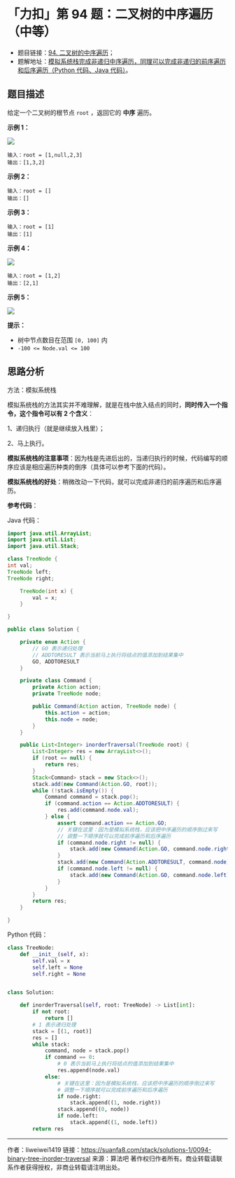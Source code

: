 # 「力扣」第 94 题：二叉树的中序遍历（中等）

- 题目链接：[94. 二叉树的中序遍历](https://leetcode-cn.com/problems/binary-tree-inorder-traversal/)；
- 题解地址：[模拟系统栈完成非递归中序遍历，同理可以完成非递归的前序遍历和后序遍历（Python 代码、Java 代码）](https://leetcode-cn.com/problems/binary-tree-inorder-traversal/solution/mo-ni-xi-tong-zhan-wan-cheng-fei-di-gui-zhong-xu-b/)。

## 题目描述

给定一个二叉树的根节点 `root` ，返回它的 **中序** 遍历。

**示例 1：**

![](https://suanfa8-1252206550.cos.ap-shanghai.myqcloud.com/202301250039064.jpeg)

```
输入：root = [1,null,2,3]
输出：[1,3,2]
```

**示例 2：**

```
输入：root = []
输出：[]
```

**示例 3：**

```
输入：root = [1]
输出：[1]
```

**示例 4：**

![](https://suanfa8-1252206550.cos.ap-shanghai.myqcloud.com/202301250040467.jpeg)

```
输入：root = [1,2]
输出：[2,1]
```

**示例 5：**

![](https://suanfa8-1252206550.cos.ap-shanghai.myqcloud.com/202301250040607.jpeg)

**提示：**

- 树中节点数目在范围 `[0, 100]` 内
- `-100 <= Node.val <= 100`

## 思路分析

方法：模拟系统栈

模拟系统栈的方法其实并不难理解，就是在栈中放入结点的同时，**同时传入一个指令，这个指令可以有 2 个含义**：

1、递归执行（就是继续放入栈里）；

2、马上执行。

**模拟系统栈的注意事项**：因为栈是先进后出的，当递归执行的时候，代码编写的顺序应该是相应遍历种类的倒序（具体可以参考下面的代码）。

**模拟系统栈的好处**：稍微改动一下代码，就可以完成非递归的前序遍历和后序遍历。

**参考代码**：

Java 代码：
```java
import java.util.ArrayList;
import java.util.List;
import java.util.Stack;

class TreeNode {
int val;
TreeNode left;
TreeNode right;

    TreeNode(int x) {
        val = x;
    }

}

public class Solution {

    private enum Action {
        // GO 表示递归处理
        // ADDTORESULT 表示当前马上执行将结点的值添加到结果集中
        GO, ADDTORESULT
    }

    private class Command {
        private Action action;
        private TreeNode node;

        public Command(Action action, TreeNode node) {
            this.action = action;
            this.node = node;
        }
    }

    public List<Integer> inorderTraversal(TreeNode root) {
        List<Integer> res = new ArrayList<>();
        if (root == null) {
            return res;
        }
        Stack<Command> stack = new Stack<>();
        stack.add(new Command(Action.GO, root));
        while (!stack.isEmpty()) {
            Command command = stack.pop();
            if (command.action == Action.ADDTORESULT) {
                res.add(command.node.val);
            } else {
                assert command.action == Action.GO;
                // 关键在这里：因为是模拟系统栈，应该把中序遍历的顺序倒过来写
                // 调整一下顺序就可以完成前序遍历和后序遍历
                if (command.node.right != null) {
                    stack.add(new Command(Action.GO, command.node.right));
                }
                stack.add(new Command(Action.ADDTORESULT, command.node));
                if (command.node.left != null) {
                    stack.add(new Command(Action.GO, command.node.left));
                }
            }
        }
        return res;
    }

}

````
Python 代码：
```python
class TreeNode:
    def __init__(self, x):
        self.val = x
        self.left = None
        self.right = None


class Solution:

    def inorderTraversal(self, root: TreeNode) -> List[int]:
        if not root:
            return []
        # 1 表示递归处理
        stack = [(1, root)]
        res = []
        while stack:
            command, node = stack.pop()
            if command == 0:
                # 0 表示当前马上执行将结点的值添加到结果集中
                res.append(node.val)
            else:
                # 关键在这里：因为是模拟系统栈，应该把中序遍历的顺序倒过来写
                # 调整一下顺序就可以完成前序遍历和后序遍历
                if node.right:
                    stack.append((1, node.right))
                stack.append((0, node))
                if node.left:
                    stack.append((1, node.left))
        return res
````



---

作者：liweiwei1419
链接：https://suanfa8.com/stack/solutions-1/0094-binary-tree-inorder-traversal
来源：算法吧
著作权归作者所有。商业转载请联系作者获得授权，非商业转载请注明出处。
